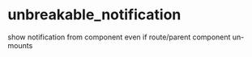 # unbreakable_notification
show notification from component even if route/parent component un-mounts
